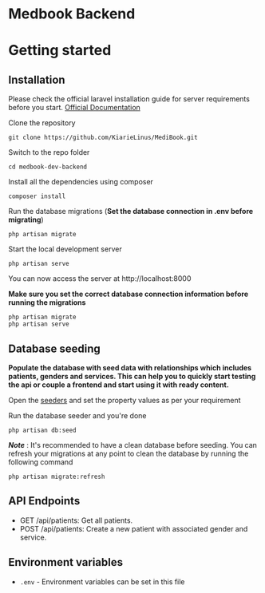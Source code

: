 # Medbook Backend

# Getting started

## Installation

Please check the official laravel installation guide for server requirements before you start. [Official Documentation](https://laravel.com/docs/9.x)


Clone the repository

    git clone https://github.com/KiarieLinus/MediBook.git

Switch to the repo folder

    cd medbook-dev-backend

Install all the dependencies using composer

    composer install

Run the database migrations (**Set the database connection in .env before migrating**)

    php artisan migrate

Start the local development server

    php artisan serve

You can now access the server at http://localhost:8000
    
**Make sure you set the correct database connection information before running the migrations**

    php artisan migrate
    php artisan serve

## Database seeding

**Populate the database with seed data with relationships which includes patients, genders and services. This can help you to quickly start testing the api or couple a frontend and start using it with ready content.**

Open the [seeders](https://github.com/KiarieLinus/MediBook/tree/main/Health%20Records%20Management%20System/medbook-dev-backend/database/seeders) and set the property values as per your requirement

Run the database seeder and you're done

    php artisan db:seed

***Note*** : It's recommended to have a clean database before seeding. You can refresh your migrations at any point to clean the database by running the following command

    php artisan migrate:refresh
    
## API Endpoints

- GET /api/patients: Get all patients.
- POST /api/patients: Create a new patient with associated gender and service.

## Environment variables

- `.env` - Environment variables can be set in this file
